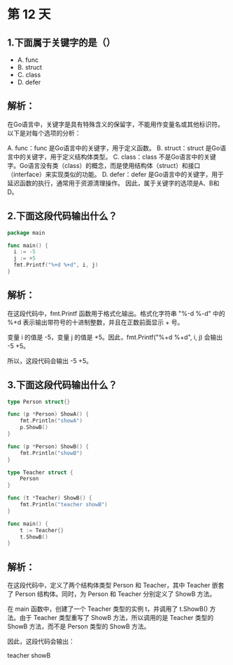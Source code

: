 # 第 12 天

## 1.下面属于关键字的是（）
- A. func
- B. struct
- C. class
- D. defer

## 解析：
在Go语言中，关键字是具有特殊含义的保留字，不能用作变量名或其他标识符。以下是对每个选项的分析：

A. func：func 是Go语言中的关键字，用于定义函数。
B. struct：struct 是Go语言中的关键字，用于定义结构体类型。
C. class：class 不是Go语言中的关键字。Go语言没有类（class）的概念，而是使用结构体（struct）和接口（interface）来实现类似的功能。
D. defer：defer 是Go语言中的关键字，用于延迟函数的执行，通常用于资源清理操作。
因此，属于关键字的选项是A、B和D。


## 2.下面这段代码输出什么？
```go
package main 

func main() {
  i := -5
  j := +5
  fmt.Printf("%+d %+d", i, j)
}
```

## 解析：
在这段代码中，fmt.Printf 函数用于格式化输出。格式化字符串 "%-d %-d" 中的 %+d 表示输出带符号的十进制整数，并且在正数前面显示 + 号。

变量 i 的值是 -5，变量 j 的值是 +5。因此，fmt.Printf("%+d %+d", i, j) 会输出 -5 +5。

所以，这段代码会输出 -5 +5。

## 3.下面这段代码输出什么？

```go
type Person struct{}

func (p *Person) ShowA() {
	fmt.Println("showA")
	p.ShowB()
}

func (p *Person) ShowB() {
	fmt.Println("showB")
}

type Teacher struct {
	Person
}

func (t *Teacher) ShowB() {
	fmt.Println("teacher showB")
}

func main() {
	t := Teacher{}
	t.ShowB()
} 
```

## 解析：
在这段代码中，定义了两个结构体类型 Person 和 Teacher，其中 Teacher 嵌套了 Person 结构体。同时，为 Person 和 Teacher 分别定义了 ShowB 方法。

在 main 函数中，创建了一个 Teacher 类型的实例 t，并调用了 t.ShowB() 方法。由于 Teacher 类型重写了 ShowB 方法，所以调用的是 Teacher 类型的 ShowB 方法，而不是 Person 类型的 ShowB 方法。

因此，这段代码会输出：

teacher showB


